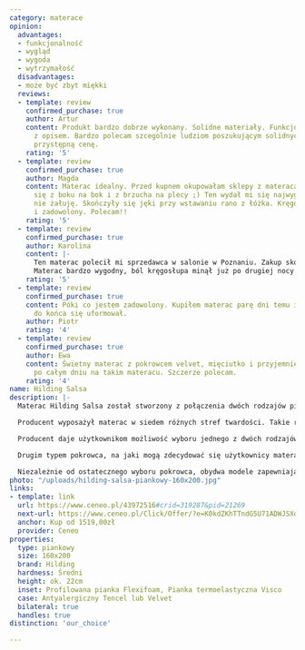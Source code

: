 ```yaml
---
category: materace
opinion:
  advantages:
  - funkcjonalność
  - wygląd
  - wygoda
  - wytrzymałość
  disadvantages:
  - może być zbyt miękki
  reviews:
  - template: review
    confirmed_purchase: true
    author: Artur
    content: Produkt bardzo dobrze wykonany. Solidne materiały. Funkcjonalność zgodna
      z opisem. Bardzo polecam szcegolnie ludziom poszukującym solidnych towarów za
      przystępną cenę.
    rating: '5'
  - template: review
    confirmed_purchase: true
    author: Magda
    content: Materac idealny. Przed kupnem okupowałam sklepy z materacami leżąc, przewracając
      się z boku na bok i z brzucha na plecy ;) Ten wydał mi się najwygodniejszy i
      nie żałuję. Skończyły się jęki przy wstawaniu rano z łóżka. Kręgosłup wypoczęty
      i zadowolony. Polecam!!
    rating: '5'
  - template: review
    confirmed_purchase: true
    author: Karolina
    content: |-
      Ten materac polecił mi sprzedawca w salonie w Poznaniu. Zakup skończyłam przez internet, ponieważ tak było mi wygodniej.
      Materac bardzo wygodny, ból kręgosłupa minął już po drugiej nocy na nim. Jestem bardzo zadowolona z wyboru.
    rating: '5'
  - template: review
    confirmed_purchase: true
    content: Póki co jestem zadowolony. Kupiłem materac parę dni temu i materac jeszcze
      do końca się uformował.
    author: Piotr
    rating: '4'
  - template: review
    confirmed_purchase: true
    author: Ewa
    content: Świetny materac z pokrowcem velvet, mięciutko i przyjemnie położyć sie
      po całym dniu na takim materacu. Szczerze polecam.
    rating: '4'
name: Hilding Salsa
description: |-
  Materac Hilding Salsa został stworzony z połączenia dwóch rodzajów pianek. Grubsza z nich - warstwa podstawowa - to pianka Flexifoam, o wysokich właściwościach plastycznych, która doskonale dopasowuje się do sylwetki. Na piankę Flexifoam nałożona jest natomiast cieńsza warstwa pianki Visco, stworzonej, aby reagować na temperaturę ciała użytkowników, zwiększając tym samym komfort ich wypoczynku.

  Producent wyposażył materac w siedem różnych stref twardości. Takie rozwiązanie sprawia, że model świetnie nadaje się również do celów zdrowotnych. Pianka o zróżnicowanym stopniu twardości zapewnia wysoki komfort snu i odpowiednie podparcie mięśni, ale przede wszystkim wpływa na prawidłowe ułożenie kręgosłupa podczas korzystania z materaca. Dzięki swoim właściwościom materac Hilding Salsa jest idealny dla osób z problemami zdrowotnymi - odleżynami, czy alergiami.

  Producent daje użytkownikom możliwość wyboru jednego z dwóch rodzajów pokrowców antyalergicznych. Tencel to pokrowiec produkowany z wiskozy - jest on uznawany za naturalny. Włókna wykorzystane do jego produkcji nie generują podrażnień. Co więcej, zapobiegają rozwojowi drobnoustrojów. Bez większego kontrolują także wilgotność materaca podczas użytkowania, absorbując ją bezpośrednio ze skóry.

  Drugim typem pokrowca, na jaki mogą zdecydować się użytkownicy materaca piankowego Hilding Salsa, jest Velvet. Ten typ charakteryzuje się przede wszystkim miękkością - jest bardzo delikatny i przyjemny w dotyku. Technologia Polotex wykorzystana do produkcji pokrowca Velvet zawiera naturalne probiotyki, które umieszczone w specjalnych kapsułkach w materiale, pękają podczas snu, zwalczając alergeny znajdujące się w pomieszczeniu.

  Niezależnie od ostatecznego wyboru pokrowca, obydwa modele zapewniają użytkownikom materaca zdrowy i komfortowy sen. Obydwa rodzaje pokrowców można prać w temperaturze 60°C.
photo: "/uploads/hilding-salsa-piankowy-160x200.jpg"
links:
- template: link
  url: https://www.ceneo.pl/43972516#crid=319287&pid=21269
  next-url: https://www.ceneo.pl/Click/Offer/?e=K0kdZKhTTndG5U71ADWJSXoRyLKobC-Vh__335Ad9BtrpvSAVQWpyroTMsQnBbFN6loKU84EDnwi6YrGRDPcGJnWvH8ABjINeFOg2E1sdIknSGpu2wySIugesOEy-ff05yylFntCkghFDiB_j6avpMNCO8yjTHvYNy5XaysHju_xeqpYlE-R1V4U3Kmk9NCp33WZCD-mG1yRK2YVpmAtULKBaSY2UchAcAUepSozlFbdjUgSI9rYr3ksRFfbc82nQPwPtjMs85EiSQfDKXXr4uHnZvIpy5UL8drk3gz5t_oMKQsrZ7oR-0Wk0WAKReLmgr6wk_NPZi6lUEzCWQUN3Ss9T5p9ThoC_8XlaH9_qSOlUEzCWQUN3aVQTMJZBQ3dKyUSDXGMqqd4_PTHj3dJ4oCn2TsoO2RT3FGWJO71oQamuqOqPUzbgWpqTd1X2kDftiCKKQoc4LsUmCDInoM1oH-ZjQLOn4i9PVrVA9BztCFVVdhSfcs60z_H4ZjbMHZt&a=2&rc=notset
  anchor: Kup od 1519,00zł
  provider: Ceneo
properties:
  type: piankowy
  size: 160x200
  brand: Hilding
  hardness: Średni
  height: ok. 22cm
  inset: Profilowana pianka Flexifoam, Pianka termoelastyczna Visco
  case: Antyalergiczny Tencel lub Velvet
  bilateral: true
  handles: true
distinction: 'our_choice'

---
```

